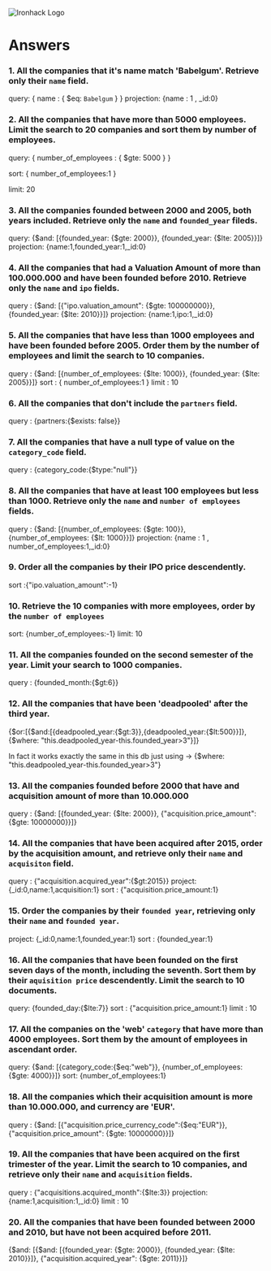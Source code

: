 ![Ironhack Logo](https://i.imgur.com/1QgrNNw.png)

# Answers

### 1. All the companies that it's name match 'Babelgum'. Retrieve only their `name` field.

query: { name : { $eq: `Babelgum` } }
projection: {name : 1 , _id:0}

### 2. All the companies that have more than 5000 employees. Limit the search to 20 companies and sort them by **number of employees**.

query: { number_of_employees : { $gte: 5000 } }

sort: { number_of_employees:1 }

limit: 20

### 3. All the companies founded between 2000 and 2005, both years included. Retrieve only the `name` and `founded_year` fileds.


query: {$and: [{founded_year: {$gte: 2000}}, {founded_year: {$lte: 2005}}]}
projection: {name:1,founded_year:1,_id:0}


### 4. All the companies that had a Valuation Amount of more than 100.000.000 and have been founded before 2010. Retrieve only the `name` and `ipo` fields.

query : {$and: [{"ipo.valuation_amount": {$gte: 100000000}}, {founded_year: {$lte: 2010}}]}
projection: {name:1,ipo:1,_id:0}

### 5. All the companies that have less than 1000 employees and have been founded before 2005. Order them by the number of employees and limit the search to 10 companies.

query : {$and: [{number_of_employees: {$lte: 1000}}, {founded_year: {$lte: 2005}}]}
sort : { number_of_employees:1 }
limit : 10

### 6. All the companies that don't include the `partners` field.

query : {partners:{$exists: false}}

### 7. All the companies that have a null type of value on the `category_code` field.

query : {category_code:{$type:"null"}}

### 8. All the companies that have at least 100 employees but less than 1000. Retrieve only the `name` and `number of employees` fields.

query : {$and: [{number_of_employees: {$gte: 100}}, {number_of_employees: {$lt: 1000}}]}
projection: {name : 1 , number_of_employees:1,_id:0}
### 9. Order all the companies by their IPO price descendently.

sort :{"ipo.valuation_amount":-1}

### 10. Retrieve the 10 companies with more employees, order by the `number of employees`

sort: {number_of_employees:-1}
limit: 10

### 11. All the companies founded on the second semester of the year. Limit your search to 1000 companies.

query : {founded_month:{$gt:6}}

### 12. All the companies that have been 'deadpooled' after the third year.

{$or:[{$and:[{deadpooled_year:{$gt:3}},{deadpooled_year:{$lt:500}}]},{$where: "this.deadpooled_year-this.founded_year>3"}]}

In fact it works exactly the same in this db just using -> {$where: "this.deadpooled_year-this.founded_year>3"}

### 13. All the companies founded before 2000 that have and acquisition amount of more than 10.000.000

query : {$and: [{founded_year: {$lte: 2000}}, {"acquisition.price_amount": {$gte: 10000000}}]}

### 14. All the companies that have been acquired after 2015, order by the acquisition amount, and retrieve only their `name` and `acquisiton` field.

query : {"acquisition.acquired_year":{$gt:2015}}
project: {_id:0,name:1,acquisition:1}
sort : {"acquisition.price_amount:1}

### 15. Order the companies by their `founded year`, retrieving only their `name` and `founded year`.

project: {_id:0,name:1,founded_year:1}
sort : {founded_year:1}


### 16. All the companies that have been founded on the first seven days of the month, including the seventh. Sort them by their `aquisition price` descendently. Limit the search to 10 documents.

query: {founded_day:{$lte:7}}
sort : {"acquisition.price_amount:1}
limit : 10

### 17. All the companies on the 'web' `category` that have more than 4000 employees. Sort them by the amount of employees in ascendant order.

query: {$and: [{category_code:{$eq:"web"}}, {number_of_employees: {$gte: 4000}}]}
sort: {number_of_employees:1}

### 18. All the companies which their acquisition amount is more than 10.000.000, and currency are 'EUR'.

query : {$and: [{"acquisition.price_currency_code":{$eq:"EUR"}}, {"acquisition.price_amount": {$gte: 10000000}}]}

### 19. All the companies that have been acquired on the first trimester of the year. Limit the search to 10 companies, and retrieve only their `name` and `acquisition` fields.

query : {"acquisitions.acquired_month":{$lte:3}}
projection: {name:1,acquisition:1,_id:0}
limit : 10

### 20. All the companies that have been founded between 2000 and 2010, but have not been acquired before 2011.

{$and: [{$and: [{founded_year: {$gte: 2000}}, {founded_year: {$lte: 2010}}]}, {"acquisition.acquired_year": {$gte: 2011}}]}
